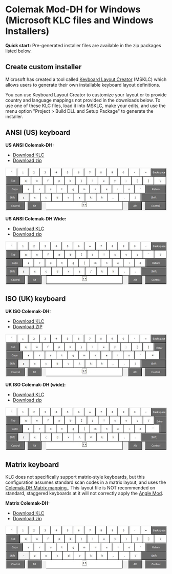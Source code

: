 # Colemak Mod-DH for Windows (Microsoft KLC files and Windows Installers)

**Quick start:** Pre-generated installer files are available in the zip packages listed below.

## Create custom installer

Microsoft has created a tool called [Keyboard Layout Creator](https://www.microsoft.com/en-us/download/details.aspx?id=102134 "MS Keyboard Layout Creator") (MSKLC) which allows users to generate their own installable keyboard layout definitions.

You can use Keyboard Layout Creator to customize your layout or to provide country and language mappings not provided in the downloads below. To use one of these KLC files, load it into MSKLC, make your edits, and use the menu option "Project > Build DLL and Setup Package" to generate the installer.

## ANSI (US) keyboard

**US ANSI Colemak-DH:**

- [Download KLC](colemak_dh_ansi_us.klc?raw=true)
- [Download zip](colemak_dh_ansi_us.zip?raw=true)

![US Colemak-DH](colemak_dh_ansi_us.jpg)

**US ANSI Colemak-DH Wide:**

- [Download KLC](colemak_dh_ansi_us_wide.klc?raw=true)
- [Download zip](colemak_dh_ansi_us_wide.zip?raw=true)

![US Colemak-DH (wide)](colemak_dh_ansi_us_wide.jpg)

## ISO (UK) keyboard

**UK ISO Colemak-DH:**

- [Download KLC](colemak_dh_iso_uk.klc?raw=true)
- [Download ZIP](colemak_dh_iso_uk.zip?raw=true)

![UK Colemak-DH](colemak_dh_iso_uk.jpg)

**UK ISO Colemak-DH (wide):**

- [Download KLC](colemak_dh_iso_uk_wide.klc?raw=true)
- [Download zip](colemak_dh_iso_uk_wide.zip?raw=true)

![UK Colemak-DH (wide)](colemak_dh_iso_uk_wide.jpg)

## Matrix keyboard

KLC does not specifically support matrix-style keyboards, but this configuration assumes standard scan codes in a matrix layout, and uses the [Colemak-DH Matrix mapping.](http://colemakmods.github.io/mod-dh/keyboards.html#matrix-keyboards). This layout file is NOT recommended on standard, staggered keyboards at it will not correctly apply the [Angle Mod](https://colemakmods.github.io/ergonomic-mods/angle.html).

**Matrix Colemak-DH:**

- [Download KLC](colemak_dh_matrix_us.klc?raw=true)
- [Download zip](colemak_dh_matrix_us.zip?raw=true)

![US Colemak-DH (matrix)](colemak_dh_matrix_us.jpg)
